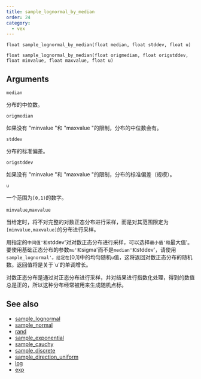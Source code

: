 ```yaml
---
title: sample_lognormal_by_median
order: 24
category:
  - vex
---
```


`float sample_lognormal_by_median(float median, float stddev, float u)`

`float sample_lognormal_by_median(float origmedian, float origstddev, float minvalue, float maxvalue, float u)`

## Arguments

`median`

分布的中位数。

`origmedian`

如果没有 "minvalue "和 "maxvalue "的限制，分布的中位数会有。

`stddev`

分布的标准偏差。

`origstddev`

如果没有 "minvalue "和 "maxvalue "的限制，分布的标准偏差（规模）。

`u`

一个范围为`[0,1)`的数字。

`minvalue`,`maxvalue`

当给定时，将不对完整的对数正态分布进行采样，而是对其范围限定为`[minvalue,maxvalue]`的分布进行采样。

用指定的`中间值'和`stddev'对对数正态分布进行采样，可以选择`最小值'和`最大值'。要使用基础正态分布的参数`mu'和`sigma'而不是`median'和`stddev'，请使用`sample_lognormal'。给定在`[0,1]中的均匀随机`u`值，这将返回对数正态分布的随机数。返回值将是关于`u'的单调增长。

对数正态分布是通过对正态分布进行采样，并对结果进行指数化处理，得到的数值总是正的，所以这种分布经常被用来生成随机点标。

## See also

- [sample_lognormal](sample_lognormal.html)
- [sample_normal](sample_normal.html)
- [rand](rand.html)
- [sample_exponential](sample_exponential.html)
- [sample_cauchy](sample_cauchy.html)
- [sample_discrete](sample_discrete.html)
- [sample_direction_uniform](sample_direction_uniform.html)
- [log](log.html)
- [exp](exp.html)
